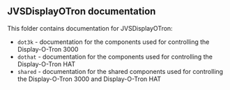 ## JVSDisplayOTron documentation
This folder contains documentation for JVSDisplayOTron:

* `dot3k` - documentation for the components used for controlling the Display-O-Tron 3000
* `dothat` - documentation for the components used for controlling the Display-O-Tron HAT
* `shared` - documentation for the shared components used for controlling the Display-O-Tron 3000 and Display-O-Tron HAT
